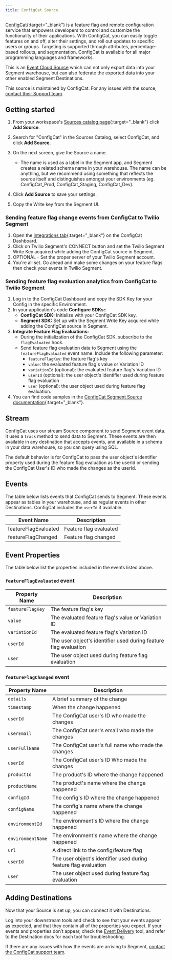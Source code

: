 ```yaml
---
title: ConfigCat Source
---
```


[ConfigCat](https://configcat.com/?utm_source=segmentio&utm_medium=docs&utm_campaign=partners){:target="_blank”} is a feature flag and remote configuration service that empowers developers to control and customize the functionality of their applications. With ConfigCat, you can easily toggle features on and off, alter their settings, and roll out updates to specific users or groups. Targeting is supported through attributes, percentage-based rollouts, and segmentation. ConfigCat is available for all major programming languages and frameworks.

This is an [Event Cloud Source](/docs/sources/#event-cloud-sources) which can not only export data into your Segment warehouse, but can also federate the exported data into your other enabled Segment Destinations.

This source is maintained by ConfigCat. For any issues with the source, [contact their Support team](mailto:support@configcat.com).

## Getting started

1. From your workspace's [Sources catalog page](https://app.segment.com/goto-my-workspace/sources/catalog){:target="_blank”} click **Add Source**.
2. Search for "ConfigCat" in the Sources Catalog, select ConfigCat, and click **Add Source**.
3. On the next screen, give the Source a name.

   - The name is used as a label in the Segment app, and Segment creates a related schema name in your warehouse. The name can be anything, but we recommend using something that reflects the source itself and distinguishes amongst your environments (eg. ConfigCat_Prod, ConfigCat_Staging, ConfigCat_Dev).

4. Click **Add Source** to save your settings.
5. Copy the Write key from the Segment UI.

### Sending feature flag change events from ConfigCat to Twilio Segment

1. Open the [integrations tab](https://app.configcat.com/product/integrations){:target="_blank”} on the ConfigCat Dashboard.
2. Click on Twilio Segment's CONNECT button and set the Twilio Segment Write Key acquired while adding the ConfigCat source in Segment.
3. OPTIONAL - Set the proper server of your Twilio Segment account.
4. You're all set. Go ahead and make some changes on your feature flags then check your events in Twilio Segment.

### Sending feature flag evaluation analytics from ConfigCat to Twilio Segment

1. Log in to the ConfigCat Dashboard and copy the SDK Key for your Config in the specific Environment.
2. In your application's code **Configure SDKs:**:
    - **ConfigCat SDK:** Initialize with your ConfigCat SDK key.
    - **Segment SDK:** Set up with the Segment Write Key acquired while adding the ConfigCat source in Segment.
3. **Integrate Feature Flag Evaluations:**
    - During the initialization of the ConfigCat SDK, subscribe to the `flagEvaluated` hook.
    - Send feature flag evaluation data to Segment using the `featureFlagEvaluated` event name. Include the following parameter:
        - `featureFlagKey`: the feature flag's key
        - `value`: the evaluated feature flag's value or Variation ID
        - `variationId` (optional): the evaluated feature flag's Variation ID
        - `userId` (optional): the user object's identifier used during feature flag evaluation
        - `user` (optional): the user object used during feature flag evaluation.
4. You can find code samples in the [ConfigCat Segment Source documentation](https://configcat.com/docs/integrations/segment#analytics?utm_source=segmentio&utm_medium=docs&utm_campaign=partners){:target="_blank”}.

## Stream

ConfigCat uses our stream Source component to send Segment event data. It uses a `track` method to send data to Segment. These events are then available in any destination that accepts events, and available in a schema in your data warehouse, so you can query using SQL.

The default behavior is for ConfigCat to pass the user object's identifier property used during the feature flag evaluation as the userId or sending the ConfigCat User's ID who made the changes as the userId.

## Events

The table below lists events that ConfigCat sends to Segment. These events appear as tables in your warehouse, and as regular events in other Destinations. ConfigCat includes the `userId` if available.

| Event Name           | Description            |
| ------------------   | ---------------------- |
| featureFlagEvaluated | Feature flag evaluated |
| featureFlagChanged   | Feature flag changed   |

## Event Properties

The table below list the properties included in the events listed above.

### `featureFlagEvaluated` event

| Property Name    | Description                                                      |
| ---------------- | ---------------------------------------------------------------- |
| `featureFlagKey` | The feature flag's key                                           |
| `value`          | The evaluated feature flag's value or Variation ID               |
| `variationId`    | The evaluated feature flag's Variation ID                        |
| `userId`         | The user object's identifier used during feature flag evaluation |
| `user`           | The user object used during feature flag evaluation              |

### `featureFlagChanged` event

| Property Name   | Description                                                        |
| ----------------- | ---------------------------------------------------------------- |
| `details`         | A brief summary of the change                                    |
| `timestamp`       | When the change happened                                         |
| `userId`          | The ConfigCat user's ID who made the changes                     |
| `userEmail`       | The ConfigCat user's email who made the changes                  |
| `userFullName`    | The ConfigCat user's full name who made the changes              |
| `userId`          | The ConfigCat user's ID Who made the changes                     |
| `productId`       | The product's ID where the change happened                       |
| `productName`     | The product's name where the change happened                     |
| `configId`        | The config's ID where the change happened                        |
| `configName`      | The config's name where the change happened                      |
| `environmentId`   | The environment's ID where the change happened                   |
| `environmentName` | The environment's name where the change happened                 |
| `url`             | A direct link to the config/feature flag                         |
| `userId`          | The user object's identifier used during feature flag evaluation |
| `user`            | The user object used during feature flag evaluation              |

## Adding Destinations

Now that your Source is set up, you can connect it with Destinations.

Log into your downstream tools and check to see that your events appear as expected, and that they contain all of the properties you expect. If your events and properties don’t appear, check the [Event Delivery](/docs/connections/event-delivery/) tool, and refer to the Destination docs for each tool for troubleshooting.

If there are any issues with how the events are arriving to Segment, [contact the ConfigCat support team](mailto:support@configcat.com).
